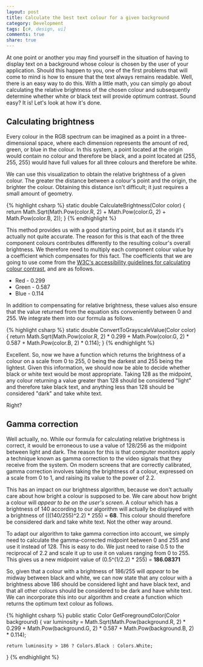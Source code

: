 ```yaml
---
layout: post
title: Calculate the best text colour for a given background
category: Development
tags: [c#, design, ui]
comments: true
share: true
---
```


At one point or another you may find yourself in the situation of having to display text on a background whose colour is chosen by the user of your application. Should this happen to you, one of the first problems that will come to mind is how to ensure that the text always remains readable. Well, there is an easy way to do this. With a little math, you can simply go about calculating the relative brightness of the chosen colour and subsequently determine whether white or black text will provide optimum contrast. Sound easy? It is! Let's look at how it's done.

## Calculating brightness

Every colour in the RGB spectrum can be imagined as a point in a three-dimensional space, where each dimension represents the amount of red, green, or blue in the colour. In this system, a point located at the origin would contain no colour and therefore be black, and a point located at (255, 255, 255) would have full values for all three colours and therefore be white.

We can use this visualization to obtain the relative brightness of a given colour. The greater the distance between a colour's point and the origin, the brighter the colour. Obtaining this distance isn't difficult; it just requires a small amount of geometry.

{% highlight csharp %}
static double CalculateBrightness(Color color)
{
    return Math.Sqrt(Math.Pow(color.R, 2) + Math.Pow(color.G, 2) + Math.Pow(color.B, 2));
}
{% endhighlight %}

This method provides us with a good starting point, but as it stands it's actually not quite accurate. The reason for this is that each of the three component colours contributes differently to the resulting colour's overall brightness. We therefore need to multiply each component colour value by a coefficient which compensates for this fact. The coefficients that we are going to use come from the [W3C's accessibility guidelines for calculating colour contrast](http://www.w3.org/TR/AERT#color-contrast), and are as follows.

+ Red - 0.299
+ Green - 0.587
+ Blue - 0.114

In addition to compensating for relative brightness, these values also ensure that the value returned from the equation sits conveniently between 0 and 255. We integrate them into our formula as follows.

{% highlight csharp %}
static double ConvertToGrayscaleValue(Color color)
{
    return Math.Sqrt(Math.Pow(color.R, 2) * 0.299 +
                     Math.Pow(color.G, 2) * 0.587 +
                     Math.Pow(color.B, 2) * 0.114);
}
{% endhighlight %}

Excellent. So, now we have a function which returns the brightness of a colour on a scale from 0 to 255, 0 being the darkest and 255 being the lightest. Given this information, we should now be able to decide whether black or white text would be most appropriate. Taking 128 as the midpoint, any colour returning a value greater than 128 should be considered "light" and therefore take black text, and anything less than 128 should be considered "dark" and take white text.

Right?

## Gamma correction

Well actually, no. While our formula for calculating relative brightness is correct, it would be erroneous to use a value of 128/256 as the midpoint between light and dark. The reason for this is that computer monitors apply a technique known as gamma correction to the video signals that they receive from the system. On modern screens that are correctly calibrated, gamma correction involves taking the brightness of a colour, expressed on a scale from 0 to 1, and raising its value to the power of 2.2.

This has an impact on our brightness algorithm, because we don't actually care about how bright a colour is supposed to be. We care about how bright a colour will *appear to be on the user's screen*. A colour which has a  brightness of 140 according to our algorithm will actually be displayed with a brightness of (((140/255)^2.2) * 255) = **68**. This colour should therefore be considered dark and take white text. Not the other way around.

To adapt our algorithm to take gamma correction into account, we simply need to calculate the gamma-corrected midpoint between 0 and 255 and use it instead of 128. This is easy to do. We just need to raise 0.5 to the reciprocal of 2.2 and scale it up to use it on values ranging from 0 to 255. This gives us a new midpoint value of (0.5^(1/2.2) * 255) = **186.08371**

So, given that a colour with a brightness of 186/255 will *appear* to be midway between black and white, we can now state that any colour with a brightness above 186 should be considered light and have black text, and that all other colours should be considered to be dark and have white text. We can incorporate this into our algorithm and create a function which returns the optimum text colour as follows.

{% highlight csharp %}
public static Color GetForegroundColor(Color background)
{
    var luminosity = Math.Sqrt(Math.Pow(background.R, 2) * 0.299 +
							   Math.Pow(background.G, 2) * 0.587 +
							   Math.Pow(background.B, 2) * 0.114);

    return luminosity > 186 ? Colors.Black : Colors.White;
}
{% endhighlight %}